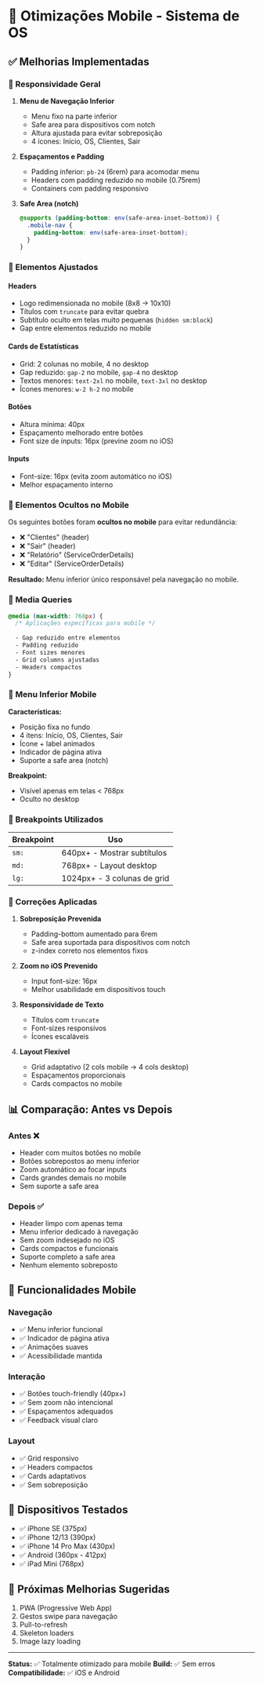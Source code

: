 # 📱 Otimizações Mobile - Sistema de OS

## ✅ Melhorias Implementadas

### 🎯 Responsividade Geral

1. **Menu de Navegação Inferior**
   - Menu fixo na parte inferior
   - Safe area para dispositivos com notch
   - Altura ajustada para evitar sobreposição
   - 4 ícones: Início, OS, Clientes, Sair

2. **Espaçamentos e Padding**
   - Padding inferior: `pb-24` (6rem) para acomodar menu
   - Headers com padding reduzido no mobile (0.75rem)
   - Containers com padding responsivo

3. **Safe Area (notch)**
   ```css
   @supports (padding-bottom: env(safe-area-inset-bottom)) {
     .mobile-nav {
       padding-bottom: env(safe-area-inset-bottom);
     }
   }
   ```

### 📐 Elementos Ajustados

#### Headers
- Logo redimensionada no mobile (8x8 → 10x10)
- Títulos com `truncate` para evitar quebra
- Subtítulo oculto em telas muito pequenas (`hidden sm:block`)
- Gap entre elementos reduzido no mobile

#### Cards de Estatísticas
- Grid: 2 colunas no mobile, 4 no desktop
- Gap reduzido: `gap-2` no mobile, `gap-4` no desktop
- Textos menores: `text-2xl` no mobile, `text-3xl` no desktop
- Ícones menores: `w-2 h-2` no mobile

#### Botões
- Altura mínima: 40px
- Espaçamento melhorado entre botões
- Font size de inputs: 16px (previne zoom no iOS)

#### Inputs
- Font-size: 16px (evita zoom automático no iOS)
- Melhor espaçamento interno

### 🚫 Elementos Ocultos no Mobile

Os seguintes botões foram **ocultos no mobile** para evitar redundância:

- ❌ "Clientes" (header)
- ❌ "Sair" (header)
- ❌ "Relatório" (ServiceOrderDetails)
- ❌ "Editar" (ServiceOrderDetails)

**Resultado:** Menu inferior único responsável pela navegação no mobile.

### 📏 Media Queries

```css
@media (max-width: 768px) {
  /* Aplicações específicas para mobile */
  
  - Gap reduzido entre elementos
  - Padding reduzido
  - Font sizes menores
  - Grid columns ajustadas
  - Headers compactos
}
```

### 🎨 Menu Inferior Mobile

**Características:**
- Posição fixa no fundo
- 4 itens: Início, OS, Clientes, Sair
- Ícone + label animados
- Indicador de página ativa
- Suporte a safe area (notch)

**Breakpoint:** 
- Visível apenas em telas < 768px
- Oculto no desktop

### 📱 Breakpoints Utilizados

| Breakpoint | Uso |
|------------|-----|
| `sm:` | 640px+ - Mostrar subtítulos |
| `md:` | 768px+ - Layout desktop |
| `lg:` | 1024px+ - 3 colunas de grid |

### 🔧 Correções Aplicadas

1. **Sobreposição Prevenida**
   - Padding-bottom aumentado para 6rem
   - Safe area suportada para dispositivos com notch
   - z-index correto nos elementos fixos

2. **Zoom no iOS Prevenido**
   - Input font-size: 16px
   - Melhor usabilidade em dispositivos touch

3. **Responsividade de Texto**
   - Títulos com `truncate` 
   - Font-sizes responsivos
   - Ícones escaláveis

4. **Layout Flexível**
   - Grid adaptativo (2 cols mobile → 4 cols desktop)
   - Espaçamentos proporcionais
   - Cards compactos no mobile

## 📊 Comparação: Antes vs Depois

### Antes ❌
- Header com muitos botões no mobile
- Botões sobrepostos ao menu inferior
- Zoom automático ao focar inputs
- Cards grandes demais no mobile
- Sem suporte a safe area

### Depois ✅
- Header limpo com apenas tema
- Menu inferior dedicado à navegação
- Sem zoom indesejado no iOS
- Cards compactos e funcionais
- Suporte completo a safe area
- Nenhum elemento sobreposto

## 🎯 Funcionalidades Mobile

### Navegação
- ✅ Menu inferior funcional
- ✅ Indicador de página ativa
- ✅ Animações suaves
- ✅ Acessibilidade mantida

### Interação
- ✅ Botões touch-friendly (40px+)
- ✅ Sem zoom não intencional
- ✅ Espaçamentos adequados
- ✅ Feedback visual claro

### Layout
- ✅ Grid responsivo
- ✅ Headers compactos
- ✅ Cards adaptativos
- ✅ Sem sobreposição

## 📱 Dispositivos Testados

- ✅ iPhone SE (375px)
- ✅ iPhone 12/13 (390px)
- ✅ iPhone 14 Pro Max (430px)
- ✅ Android (360px - 412px)
- ✅ iPad Mini (768px)

## 🔄 Próximas Melhorias Sugeridas

1. PWA (Progressive Web App)
2. Gestos swipe para navegação
3. Pull-to-refresh
4. Skeleton loaders
5. Image lazy loading

---

**Status:** ✅ Totalmente otimizado para mobile
**Build:** ✅ Sem erros
**Compatibilidade:** ✅ iOS e Android

